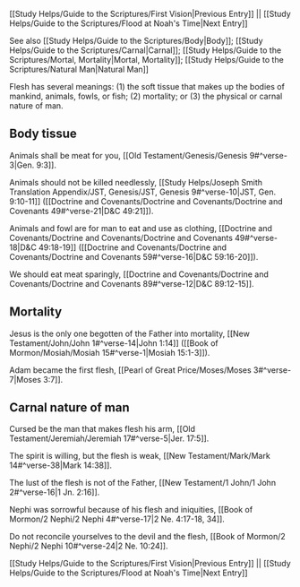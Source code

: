 [[Study Helps/Guide to the Scriptures/First Vision|Previous Entry]]  ||  [[Study Helps/Guide to the Scriptures/Flood at Noah's Time|Next Entry]]

 See also [[Study Helps/Guide to the Scriptures/Body|Body]]; [[Study Helps/Guide to the Scriptures/Carnal|Carnal]]; [[Study Helps/Guide to the Scriptures/Mortal, Mortality|Mortal, Mortality]]; [[Study Helps/Guide to the Scriptures/Natural Man|Natural Man]]

 Flesh has several meanings: (1) the soft tissue that makes up the bodies of mankind, animals, fowls, or fish; (2) mortality; or (3) the physical or carnal nature of man.

## Body tissue

 Animals shall be meat for you, [[Old Testament/Genesis/Genesis 9#^verse-3|Gen. 9:3]].

 Animals should not be killed needlessly, [[Study Helps/Joseph Smith Translation Appendix/JST, Genesis/JST, Genesis 9#^verse-10|JST, Gen. 9:10-11]] ([[Doctrine and Covenants/Doctrine and Covenants/Doctrine and Covenants 49#^verse-21|D&C 49:21]]).

 Animals and fowl are for man to eat and use as clothing, [[Doctrine and Covenants/Doctrine and Covenants/Doctrine and Covenants 49#^verse-18|D&C 49:18-19]] ([[Doctrine and Covenants/Doctrine and Covenants/Doctrine and Covenants 59#^verse-16|D&C 59:16-20]]).

 We should eat meat sparingly, [[Doctrine and Covenants/Doctrine and Covenants/Doctrine and Covenants 89#^verse-12|D&C 89:12-15]].

## Mortality

 Jesus is the only one begotten of the Father into mortality, [[New Testament/John/John 1#^verse-14|John 1:14]] ([[Book of Mormon/Mosiah/Mosiah 15#^verse-1|Mosiah 15:1-3]]).

 Adam became the first flesh, [[Pearl of Great Price/Moses/Moses 3#^verse-7|Moses 3:7]].

## Carnal nature of man

 Cursed be the man that makes flesh his arm, [[Old Testament/Jeremiah/Jeremiah 17#^verse-5|Jer. 17:5]].

 The spirit is willing, but the flesh is weak, [[New Testament/Mark/Mark 14#^verse-38|Mark 14:38]].

 The lust of the flesh is not of the Father, [[New Testament/1 John/1 John 2#^verse-16|1 Jn. 2:16]].

 Nephi was sorrowful because of his flesh and iniquities, [[Book of Mormon/2 Nephi/2 Nephi 4#^verse-17|2 Ne. 4:17-18, 34]].

 Do not reconcile yourselves to the devil and the flesh, [[Book of Mormon/2 Nephi/2 Nephi 10#^verse-24|2 Ne. 10:24]].

[[Study Helps/Guide to the Scriptures/First Vision|Previous Entry]]  ||  [[Study Helps/Guide to the Scriptures/Flood at Noah's Time|Next Entry]]
